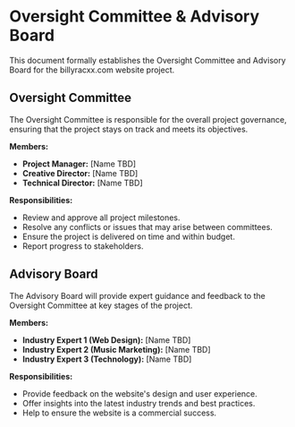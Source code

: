 # Oversight Committee & Advisory Board

This document formally establishes the Oversight Committee and Advisory Board for the billyracxx.com website project.

## Oversight Committee

The Oversight Committee is responsible for the overall project governance, ensuring that the project stays on track and meets its objectives.

**Members:**

*   **Project Manager:** [Name TBD]
*   **Creative Director:** [Name TBD]
*   **Technical Director:** [Name TBD]

**Responsibilities:**

*   Review and approve all project milestones.
*   Resolve any conflicts or issues that may arise between committees.
*   Ensure the project is delivered on time and within budget.
*   Report progress to stakeholders.

## Advisory Board

The Advisory Board will provide expert guidance and feedback to the Oversight Committee at key stages of the project.

**Members:**

*   **Industry Expert 1 (Web Design):** [Name TBD]
*   **Industry Expert 2 (Music Marketing):** [Name TBD]
*   **Industry Expert 3 (Technology):** [Name TBD]

**Responsibilities:**

*   Provide feedback on the website's design and user experience.
*   Offer insights into the latest industry trends and best practices.
*   Help to ensure the website is a commercial success.